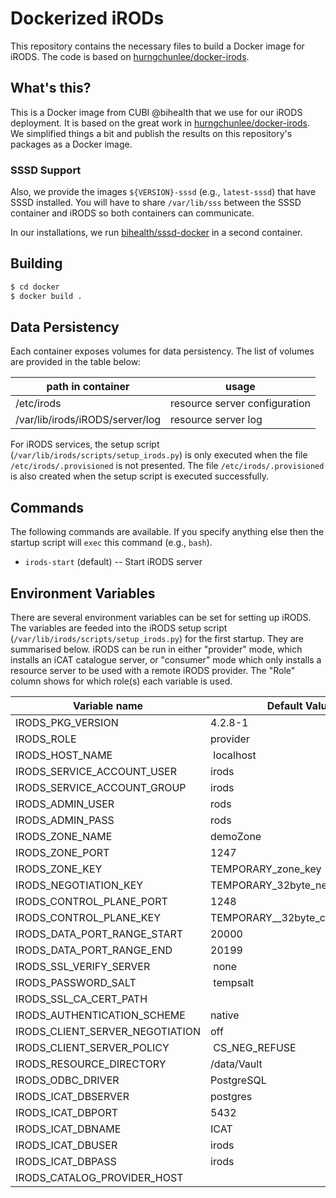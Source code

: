# Dockerized iRODs

This repository contains the necessary files to build a Docker image for iRODS.
The code is based on [hurngchunlee/docker-irods](https://github.com/hurngchunlee/docker-irods).

## What's this?

This is a Docker image from CUBI @bihealth that we use for our iRODS deployment.
It is based on the great work in [hurngchunlee/docker-irods](https://github.com/hurngchunlee/docker-irods).
We simplified things a bit and publish the results on this repository's packages as a Docker image.

### SSSD Support

Also, we provide the images `${VERSION}-sssd` (e.g., `latest-sssd`) that have SSSD installed.
You will have to share `/var/lib/sss` between the SSSD container and iRODS so both containers can communicate.

In our installations, we run [bihealth/sssd-docker](https://github.com/bihealth/sssd-docker) in a second container.

## Building

```bash
$ cd docker
$ docker build .
```

## Data Persistency

Each container exposes volumes for data persistency.
The list of volumes are provided in the table below:

| path in container               | usage                         |
|---------------------------------|-------------------------------|
| /etc/irods                      | resource server configuration |
| /var/lib/irods/iRODS/server/log | resource server log           |


For iRODS services, the setup script (`/var/lib/irods/scripts/setup_irods.py`) is only executed when the file `/etc/irods/.provisioned` is not presented.
The file `/etc/irods/.provisioned` is also created when the setup script is executed successfully.

## Commands

The following commands are available.
If you specify anything else then the startup script will `exec` this command (e.g., `bash`).

- `irods-start` (default) -- Start iRODS server

## Environment Variables

There are several environment variables can be set for setting up iRODS.
The variables are feeded into the iRODS setup script (`/var/lib/irods/scripts/setup_irods.py`) for the first startup.
They are summarised below.
iRODS can be run in either "provider" mode, which installs an iCAT catalogue server, or "consumer" mode which only installs a resource server to be used with a remote iRODS provider. The "Role" column shows for which role(s) each variable is used.

| Variable name                   | Default Value                    | Role       |
|---------------------------------|----------------------------------|------------|
| IRODS_PKG_VERSION               | 4.2.8-1                          | both       |
| IRODS_ROLE                      | provider                         | both       |
| IRODS_HOST_NAME                 | localhost                        | both       |
| IRODS_SERVICE_ACCOUNT_USER      | irods                            | both       |
| IRODS_SERVICE_ACCOUNT_GROUP     | irods                            | both       |
| IRODS_ADMIN_USER                | rods                             | both       |
| IRODS_ADMIN_PASS                | rods                             | both       |
| IRODS_ZONE_NAME                 | demoZone                         | both       |
| IRODS_ZONE_PORT                 | 1247                             | both       |
| IRODS_ZONE_KEY                  | TEMPORARY_zone_key               | both       |
| IRODS_NEGOTIATION_KEY           | TEMPORARY_32byte_negotiation_key | both       |
| IRODS_CONTROL_PLANE_PORT        | 1248                             | both       |
| IRODS_CONTROL_PLANE_KEY         | TEMPORARY__32byte_ctrl_plane_key | both       |
| IRODS_DATA_PORT_RANGE_START     | 20000                            | both       |
| IRODS_DATA_PORT_RANGE_END       | 20199                            | both       |
| IRODS_SSL_VERIFY_SERVER         | none                             | both       |
| IRODS_PASSWORD_SALT             | tempsalt                         | both       |
| IRODS_SSL_CA_CERT_PATH          |                                  | both       |
| IRODS_AUTHENTICATION_SCHEME     | native                           | both       |
| IRODS_CLIENT_SERVER_NEGOTIATION | off                              | both       |
| IRODS_CLIENT_SERVER_POLICY      | CS_NEG_REFUSE                    | both       |
| IRODS_RESOURCE_DIRECTORY        | /data/Vault                      | both       |
| IRODS_ODBC_DRIVER               | PostgreSQL                       | provider   |
| IRODS_ICAT_DBSERVER             | postgres                         | provider   |
| IRODS_ICAT_DBPORT               | 5432                             | provider   |
| IRODS_ICAT_DBNAME               | ICAT                             | provider   |
| IRODS_ICAT_DBUSER               | irods                            | provider   |
| IRODS_ICAT_DBPASS               | irods                            | provider   |
| IRODS_CATALOG_PROVIDER_HOST     |                                  | consumer   |
